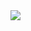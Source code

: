 <picture>
  <source
    srcset="https://github-readme-stats.vercel.app/api?username=r1ghett1&show_icons=true&theme=onedark"
    media="(prefers-color-scheme: onedark)"
  />
  <source
    srcset="https://github-readme-stats.vercel.app/api?username=r1ghett1&show_icons=true"
    media="(prefers-color-scheme: light), (prefers-color-scheme: no-preference)"
  />
  <img src="https://github-readme-stats.vercel.app/api?username=r1ghett1&show_icons=true" />
</picture>
